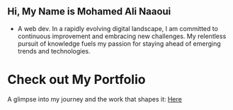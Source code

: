## Hi, My Name is Mohamed Ali Naaoui

- A web dev.
In a rapidly evolving digital landscape, I am committed to continuous improvement and embracing new challenges. 
My relentless pursuit of knowledge fuels my passion for staying ahead of emerging trends and technologies.

# Check out My Portfolio
A glimpse into my journey and the work that shapes it: [Here](https://medali.vercel.app/)
